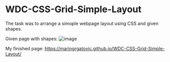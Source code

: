 # WDC-CSS-Grid-Simple-Layout

The task was to arrange a simople webpage layout using CSS and given shapes.

Given page with shapes:
![image](https://user-images.githubusercontent.com/56473997/196154230-b100dd7a-735e-4b5a-9cf1-75012ff48fd9.png)

My finished page: https://maringrgatovic.github.io/WDC-CSS-Grid-Simple-Layout/
